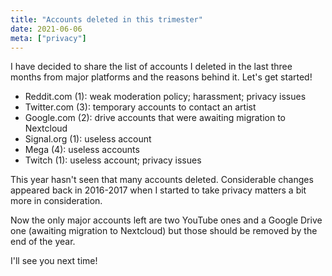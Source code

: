 ```yaml
---
title: "Accounts deleted in this trimester"
date: 2021-06-06
meta: ["privacy"]
---
```


I have decided to share the list of accounts I deleted in the last three months from major platforms and the reasons behind it. Let's get started!

 - Reddit.com (1): weak moderation policy; harassment; privacy issues
 - Twitter.com (3): temporary accounts to contact an artist
 - Google.com (2): drive accounts that were awaiting migration to Nextcloud
 - Signal.org (1): useless account
 - Mega (4): useless accounts
 - Twitch (1): useless account; privacy issues

This year hasn't seen that many accounts deleted. Considerable changes appeared back in 2016-2017 when I started to take privacy matters a bit more in consideration.

Now the only major accounts left are two YouTube ones and a Google Drive one (awaiting migration to Nextcloud) but those should be removed by the end of the year.

I'll see you next time!
